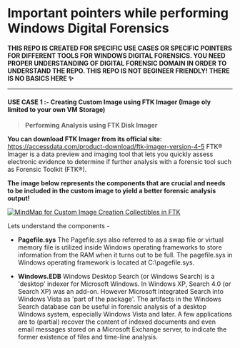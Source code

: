 # Important pointers while performing Windows Digital Forensics 	

**THIS REPO IS CREATED FOR SPECIFIC USE CASES OR SPECIFIC POINTERS FOR DIFFERENT TOOLS FOR WINDOWS DIGITAL FORENSICS. YOU NEED PROPER UNDERSTANDING OF DIGITAL FORENSIC DOMAIN IN ORDER TO UNDERSTAND THE REPO. THIS REPO IS NOT BEGINEER FRIENDLY! THERE IS NO BASICS HERE ✨**

------------
#### USE CASE 1 :- Creating Custom Image using FTK Imager (Image oly limited to your own VM Storage)

> **Performing Analysis using FTK Disk Imager** 

**You can download FTK Imager from its official site:** 
https://accessdata.com/product-download/ftk-imager-version-4-5
FTK® Imager is a data preview and imaging tool that lets you quickly assess electronic evidence to determine if further analysis with a forensic tool such as Forensic Toolkit (FTK®). 

**The image below represents the components that are crucial and needs to be included in the custom image to yield a better forensic analysis output!**

[![MindMap for Custom Image Creation Collectibles in FTK](https://i.ibb.co/ykvFS2w/Disk-Imaging-Lab-via-FTK-Imager.png "MindMap for Custom Image Creation Collectibles in FTK")](http://https://i.ibb.co/ykvFS2w/Disk-Imaging-Lab-via-FTK-Imager.png "MindMap for Custom Image Creation Collectibles in FTK")

Lets understand the components -
- **Pagefile.sys**
The Pagefile.sys also referred to as a swap file or virtual memory file is utilized inside Windows operating frameworks to store information from the RAM when it turns out to be full. The pagefile.sys in Windows operating framework is located at C:\pagefile.sys.

- **Windows.EDB**
Windows Desktop Search (or Windows Search) is a 'desktop' indexer for Microsoft Windows. In Windows XP, Search 4.0 (or Search XP) was an add-on. However Microsoft integrated Search into Windows Vista as 'part of the package'.
The artifacts in the Windows Search database can be useful in forensic analysis of a desktop Windows system, especially Windows Vista and later. A few applications are to (partial) recover the content of indexed documents and even email messages stored on a Microsoft Exchange server, to indicate the former existence of files and time-line analysis.

